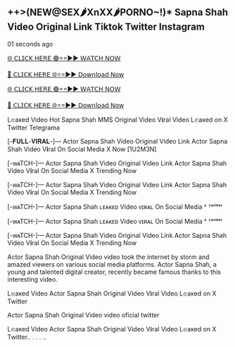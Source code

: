 <h2>++>(NEW@SEX🌶️XnXX🌶️PORNO~!)* Sapna Shah Video Original Link Tiktok Twitter Instagram</h2>

01 seconds ago

[🌐 𝖢𝖫𝖨𝖢𝖪 𝖧𝖤𝖱𝖤 🟢==►► 𝖶𝖠𝖳𝖢𝖧 𝖭𝖮𝖶](https://anyplacecoming.com/zq5yqv0i?key=0256cc3e9f81675f46e803a0abffb9bf)

[🔴 𝖢𝖫𝖨𝖢𝖪 𝖧𝖤𝖱𝖤 🌐==►► 𝖣𝗈𝗐𝗇𝗅𝗈𝖺𝖽 𝖭𝗈𝗐](https://anyplacecoming.com/zq5yqv0i?key=0256cc3e9f81675f46e803a0abffb9bf)

[🌐 𝖢𝖫𝖨𝖢𝖪 𝖧𝖤𝖱𝖤 🟢==►► 𝖶𝖠𝖳𝖢𝖧 𝖭𝖮𝖶](https://anyplacecoming.com/zq5yqv0i?key=0256cc3e9f81675f46e803a0abffb9bf)

[🔴 𝖢𝖫𝖨𝖢𝖪 𝖧𝖤𝖱𝖤 🌐==►► 𝖣𝗈𝗐𝗇𝗅𝗈𝖺𝖽 𝖭𝗈𝗐](https://jamunatvbd.com/leakedvideo.html?JWC)

L𝚎aᴋed Video Hot Sapna Shah MMS Original Video V𝐢ral Video L𝚎aᴋed on X Twitter Telegrama


[-𝐅𝐔𝐋𝐋-𝐕𝐈𝐑𝐀𝐋-]— Actor Sapna Shah Video Original Video Link Actor Sapna Shah Video V𝐢ral On Social Media X Now [1U2M3N]

[-wᴀTCH-]— Actor Sapna Shah Video Original Video Link Actor Sapna Shah Video V𝐢ral On Social Media X Trending Now

[-wᴀTCH-]— Actor Sapna Shah Video Original Video Link Actor Sapna Shah Video V𝐢ral On Social Media X Trending Now

[-wᴀTCH-]— Actor Sapna Shah ʟᴇᴀᴋᴇᴅ Video ᴠɪʀᴀʟ On Social Media ˣ ᵀʷⁱᵗᵗᵉʳ

[-wᴀTCH-]— Actor Sapna Shah ʟᴇᴀᴋᴇᴅ Video ᴠɪʀᴀʟ On Social Media ˣ ᵀʷⁱᵗᵗᵉʳ

[-wᴀTCH-]— Actor Sapna Shah Video Original Video Link Actor Sapna Shah Video V𝐢ral On Social Media X Trending Now

Actor Sapna Shah Original Video video took the internet by storm and amazed viewers on various social media platforms. Actor Sapna Shah, a young and talented digital creator, recently became famous thanks to this interesting video.

L𝚎aᴋed Video Actor Sapna Shah Original Video V𝐢ral Video L𝚎aᴋed on X Twitter

Actor Sapna Shah Original Video video oficial twitter

L𝚎aᴋed Video Actor Sapna Shah Original Video V𝐢ral Video L𝚎aᴋed on X Twitter.. . . . ..
